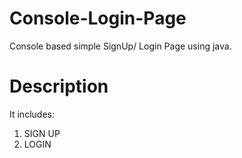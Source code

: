 # Console-Login-Page
Console based simple SignUp/ Login Page using java.
# Description
It includes:
1. SIGN UP
2. LOGIN
